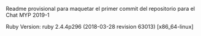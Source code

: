 Readme provisional para maquetar el primer commit del
repositorio para el Chat MYP 2019-1

Ruby Version: 
ruby 2.4.4p296 (2018-03-28 revision 63013) [x86_64-linux]

